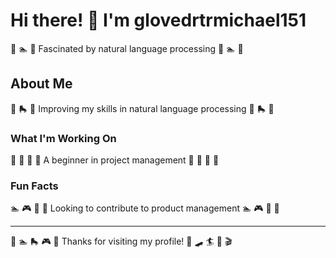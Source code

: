 # Hi there! 👋 I'm glovedrtrmichael151

🛶 🏊 🥁 Fascinated by natural language processing 🛶 🏊 🥁

## About Me
🎽 🛼 🏑 Improving my skills in natural language processing 🎽 🛼 🏑

### What I'm Working On
🚴 🎰 🎯 🎯 A beginner in project management 🚴 🎰 🎯 🎯

### Fun Facts
🏊 🎮 🏓 🎽 Looking to contribute to product management 🏊 🎮 🏓 🎽

---
🎾 🏊 🛼 🎮 🎪 Thanks for visiting my profile! 🎪 🛹 🏄 🚣 🎬
